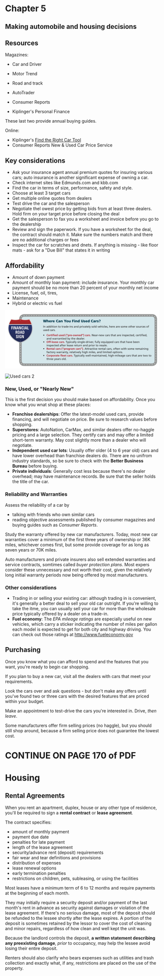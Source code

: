 # Chapter 5
## Making automobile and housing decisions

## Resources

Magazines:

- Car and Driver
- Motor Trend
- Road and track
- AutoTrader

- Consumer Reports
- Kiplinger's Personal Finance

These last two provide annual buying guides.

Online:

- Kiplinger's [Find the Right Car Tool](https://www.kiplinger.com/tool/cars/T011-S001-2012-new-car-rankings-compare-costs-performance-da/index.php)
- Consumer Reports New & Used Car Price Service


## Key considerations

- Ask your insurance agent annual premium quotes for insuring various cars; auto insurance is another significant expense of owning a car.
- Check internet sites like Edmunds.com and kbb.com
- Find the car in terms of size, performance, safety and style.
- Choose at least 3 target cars
- Get multiple online quotes from dealers
- Test drive the car and the salesperson
- Negotiate thel owest price by getting bids from at least three dealers. Hold firm on your target price before closing the deal
- Get the salesperson to fax you a worksheet and invoice before you go to the dealership
- Review and sign the paperwork. If you have a worksheet for the deal, the contract should match it. Make sure the numbers match and there are no additional charges or fees
- Inspect the car for scratches and dnets. If anything is missing - like floor mats - ask for a "Due Bill" that states it in writing


## Affordability

- Amount of down payment
- Amount of monthly loan payment: include insurance. Your monthly car payment should be no more than 20 percent of your monthly net income
- License, fuel, oil, tires, 
- Maintenance
- Hybrid or electric vs fuel

![Used cars](img/used_cars.png)

![Used cars 2](img/used_cars2.png)


### New, Used, or "Nearly New"

This is the first decision you should make based on affordability. Once you know what you wnat shop at these places:

- **Franchise dealerships**: Offer the latest-model used cars, provide financing, and will negotiate on price. Be sure to research values before shopping.
- **Superstores**: AutoNation, CarMax, and similar dealers offer no-haggle pricing and a large selection. They certify cars and may offer a limited short-term warranty. May cost slightly more than a dealer who will negotiate.
- **Independent used car lots**: Usually offer older (4 to 6 year old) cars and have lower overhead than franchise dealers do. There are no unifrom industry standards, so be sure to check with the **Better Business Bureau** before buying.
- **Private individuals**: Generally cost less because there's no dealer overhead; may have maintenance records. Be sure that the seller holds the title of the car.


### Reliability and Warranties

Assess the reliability of a car by 

- talking with friends who own similar cars
- reading objective assessments published by consumer magazines and buying guides such as _Consumer Reports_.

Study the warranty offered by new car manufacturers. Today, most new car warranties cover a minimum of the first three years of ownership or 36K miles, whichever comes first, but some provide coverage for as long as seven years or 70K miles.

Auto manufacturers and private insurers also sell extended warranties and service contracts, somtimes called _buyer protection plans_. Most expers consider these unnecessary and not worth their cost, given the relatively long initial warranty periods now being offered by most manufacturers.

### Other considerations

- Trading in or selling your existing car: although trading in is convenient, it's generally a better deal to sell your old car outright. If you're willing to take the itme, you can usually sell your car for more than the wholesale price typically offered by a dealer on a trade-in.
- **Fuel economy**: The _EPA mileage ratings_ are especially useful on new vehicles, which carry a sticker indicating the number of miles per gallon each model is expected to get for both city and highway driving. You can check out those ratings at http://www.fueleconomy.gov


## Purchasing

Once you know what you can afford to spend and the features that you want, you're ready to begin car shopping.

If you plan to buy a new car, visit all the dealers with cars that meet your requirements.

Look the cars over and ask questions - but don't make any offers until you've found two or three cars with the desired features that are priced within your budget.

Make an appointment to test-drive the cars you're interested in. Drive, *then leave*.

Some manufacturers offer firm selling prices (no haggle), but you should still shop around, because a firm selling price does not guarantee the lowest cost.

# CONTINUE ON PAGE 170 of PDF


# Housing

## Rental Agreements

When you rent an apartment, duplex, house or any other type of residence, you'll be required to sign a **rental contract** or **lease agreement**.

The contract specifies:

- amount of monthly payment
- payment due date
- penalties for late payment
- length of the lease agreement
- security/advance rent (deposit) requirements
- fair wear and tear definitions and provisions
- distribution of expenses
- lease renewal options
- early termination penalties
- restrictions on children, pets, subleasing, or using the facilities

Most leases have a minimum term of 6 to 12 months and require payments at the beginning of each month. 

They may initially require a security deposit and/or payment of the last month's rent in advance as security against damages or violation of the lease agreement. If there's no serious damage, most of the deposit should be refunded to the lessee shortly after the lease expires. A portion of the deposit is sometimes retained by the lessor to cover the cost of cleaning and minor repairs, regardless of how clean and well kept the unit was.

Because the landlord controls the deposit, __a written statement describing any preexisting damage__, _prior_ to occupancy, may help the lessee avoid losing their entire deposit. 

Renters should also clarify who bears expenses such as utilities and trash collection and exactly what, if any, restrictions are placed on the use of the property.

